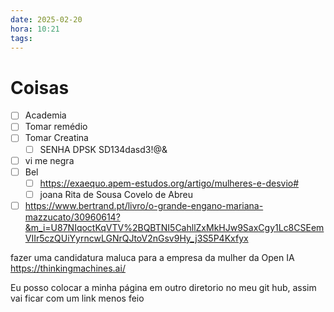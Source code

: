 ```yaml
---
date: 2025-02-20
hora: 10:21
tags:
---
```





# Coisas
- [ ] Academia
- [ ] Tomar remédio
- [ ] Tomar Creatina
	- [ ] SENHA DPSK SD134dasd3!@&
- [ ] vi me negra 
- [ ] Bel
	- [ ] https://exaequo.apem-estudos.org/artigo/mulheres-e-desvio#
	- [ ] joana Rita de Sousa Covelo de Abreu 
- [ ] https://www.bertrand.pt/livro/o-grande-engano-mariana-mazzucato/30960614?&m_i=U87NIqoctKqVTV%2BQBTNI5CahllZxMkHJw9SaxCgy1Lc8CSEemVIIr5czQUiYyrncwLGNrQJtoV2nGsv9Hy_j3S5P4Kxfyx

fazer uma candidatura maluca para a empresa da mulher da Open IA https://thinkingmachines.ai/ 

Eu posso colocar a minha página em outro diretorio no meu git hub, assim vai ficar com um link menos feio 